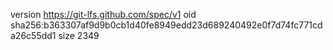 version https://git-lfs.github.com/spec/v1
oid sha256:b363307af9d9b0cb1d40fe8949edd23d689240492e0f7d74fc771cda26c55dd1
size 2349
